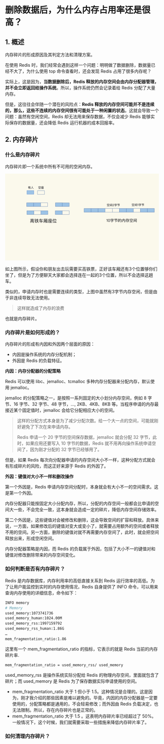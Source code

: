 # 删除数据后，为什么内存占用率还是很高？

## 1. 概述

内存碎片的形成原因及其判定方法和清理方案。



在使用 Redis 时，我们经常会遇到这样一个问题：明明做了数据删除，数据量已经不大了，为什么使用 top 命令查看时，还会发现 Redis 占用了很多内存呢？

实际上，这是因为，**当数据删除后，Redis 释放的内存空间会由内存分配器管理，并不会立即返回给操作系统**。所以，操作系统仍然会记录着给 Redis 分配了大量内存。

但是，这往往会伴随一个潜在的风险点：**Redis 释放的内存空间可能并不是连续的，那么，这些不连续的内存空间很有可能处于一种闲置的状态**。这就会导致一个问题：虽然有空闲空间，Redis 却无法用来保存数据，不仅会减少 Redis 能够实际保存的数据量，还会降低 Redis 运行机器的成本回报率。



## 2. 内存碎片

### 什么是内存碎片

内存碎片即一个系统中所有不可用的空闲内存。

![](assets/内存碎片.webp)

如上图所示，假设你和朋友出去玩需要买高铁票，正好该车厢还有3个位置够你们坐了，但是为了方便聊天大家都会选择连在一起的3个位置，所以不会选择这趟车。

类似的，申请内存时也是需要连续的类型，上图中虽然有3字节内存空闲，但是由于非连续导致无法使用。

> 这样就造成了内存的浪费

也就是内存碎片。



### 内存碎片是如何形成的？

内存碎片的形成有内因和外因两个层面的原因：

* 内因是操作系统的内存分配机制；
* 外因是 Redis 的负载特征。



**内因：内存分配器的分配策略**

Redis 可以使用 libc、jemalloc、tcmalloc 多种内存分配器来分配内存，默认使用 jemalloc。

jemalloc 的分配策略之一，是按照一系列固定的大小划分内存空间，例如 8 字节、16 字节、32 字节、48 字节，…, 2KB、4KB、8KB 等。当程序申请的内存最接近某个固定值时，jemalloc 会给它分配相应大小的空间。

> 这样的分配方式本身是为了减少分配次数。给一个大一点的空间，可能就刚好避免了下次在来申请内存。
>
> Redis 申请一个 20 字节的空间保存数据，jemalloc 就会分配 32 字节，此时，如果应用还要写入 10 字节的数据，Redis 就不用再向操作系统申请空间了，因为刚才分配的 32 字节已经够用了。



但是，如果 Redis 每次向分配器申请的内存空间大小不一样，这种分配方式就会有形成碎片的风险，而这正好来源于 Redis 的外因了。

**外因：键值对大小不一样和删改操作**

第一个外因是，Redis 申请内存空间分配时，本身就会有大小不一的空间需求。这是第一个外因。

内存分配器只能按固定大小分配内存，所以，分配的内存空间一般都会比申请的空间大一些，不会完全一致，这本身就会造成一定的碎片，降低内存空间存储效率。

第二个外因是，这些键值对会被修改和删除，这会导致空间的扩容和释放。具体来说，一方面，如果修改后的键值对变大或变小了，就需要占用额外的空间或者释放不用的空间。另一方面，删除的键值对就不再需要内存空间了，此时，就会把空间释放出来，形成空闲空间。

内存分配器策略是内因，而 Redis 的负载属于外因，包括了大小不一的键值对和键值对修改删除带来的内存空间变化。



### 如何判断是否有内存碎片？

Redis 是内存数据库，内存利用率的高低直接关系到 Redis 运行效率的高低。为了让用户能监控到实时的内存使用情况，Redis 自身提供了 INFO 命令，可以用来查询内存使用的详细信息，命令如下：

```sh
INFO memory
# Memory
used_memory:1073741736
used_memory_human:1024.00M
used_memory_rss:1997159792
used_memory_rss_human:1.86G
…
mem_fragmentation_ratio:1.86
```

这里有一个 mem_fragmentation_ratio 的指标，它表示的就是 Redis 当前的内存碎片率.

```sh
mem_fragmentation_ratio = used_memory_rss/ used_memory
```

used_memory_rss 是操作系统实际分配给 Redis 的物理内存空间，里面就包含了碎片；而 used_memory 是 Redis 为了保存数据实际申请使用的空间。



* mem_fragmentation_ratio 大于 1 但小于 1.5。这种情况是合理的。这是因为，刚才我介绍的那些因素是难以避免的。毕竟，内因的内存分配器是一定要使用的，分配策略都是通用的，不会轻易修改；而外因由 Redis 负载决定，也无法限制。所以，存在内存碎片也是正常的。
* mem_fragmentation_ratio 大于 1.5 。这表明内存碎片率已经超过了 50%。一般情况下，这个时候，我们就需要采取一些措施来降低内存碎片率了。



### 如何清理内存碎片？

